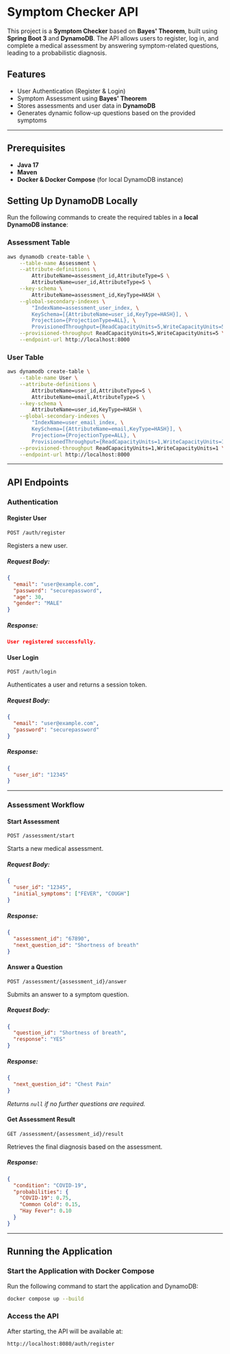 # Symptom Checker API

This project is a **Symptom Checker** based on **Bayes' Theorem**, built using **Spring Boot 3** and **DynamoDB**. The API allows users to register, log in, and complete a medical assessment by answering symptom-related questions, leading to a probabilistic diagnosis.

## Features
- User Authentication (Register & Login)
- Symptom Assessment using **Bayes' Theorem**
- Stores assessments and user data in **DynamoDB**
- Generates dynamic follow-up questions based on the provided symptoms

---

## Prerequisites
- **Java 17**
- **Maven**
- **Docker & Docker Compose** (for local DynamoDB instance)

## Setting Up DynamoDB Locally
Run the following commands to create the required tables in a **local DynamoDB instance**:

### **Assessment Table**
```sh
aws dynamodb create-table \
    --table-name Assessment \
    --attribute-definitions \
        AttributeName=assessment_id,AttributeType=S \
        AttributeName=user_id,AttributeType=S \
    --key-schema \
        AttributeName=assessment_id,KeyType=HASH \
    --global-secondary-indexes \
        "IndexName=assessment_user_index, \
        KeySchema=[{AttributeName=user_id,KeyType=HASH}], \
        Projection={ProjectionType=ALL}, \
        ProvisionedThroughput={ReadCapacityUnits=5,WriteCapacityUnits=5}" \
    --provisioned-throughput ReadCapacityUnits=5,WriteCapacityUnits=5 \
    --endpoint-url http://localhost:8000
```

### **User Table**
```sh
aws dynamodb create-table \
    --table-name User \
    --attribute-definitions \
        AttributeName=user_id,AttributeType=S \
        AttributeName=email,AttributeType=S \
    --key-schema \
        AttributeName=user_id,KeyType=HASH \
    --global-secondary-indexes \
        "IndexName=user_email_index, \
        KeySchema=[{AttributeName=email,KeyType=HASH}], \
        Projection={ProjectionType=ALL}, \
        ProvisionedThroughput={ReadCapacityUnits=1,WriteCapacityUnits=1}" \
    --provisioned-throughput ReadCapacityUnits=1,WriteCapacityUnits=1 \
    --endpoint-url http://localhost:8000
```

---

## API Endpoints
### **Authentication**
#### **Register User**
`POST /auth/register`

Registers a new user.
##### Request Body:
```json
{
  "email": "user@example.com",
  "password": "securepassword",
  "age": 30,
  "gender": "MALE"
}
```
##### Response:
```json
User registered successfully.
```

#### **User Login**
`POST /auth/login`

Authenticates a user and returns a session token.
##### Request Body:
```json
{
  "email": "user@example.com",
  "password": "securepassword"
}
```
##### Response:
```json
{
  "user_id": "12345"
}
```

---

### **Assessment Workflow**
#### **Start Assessment**
`POST /assessment/start`

Starts a new medical assessment.
##### Request Body:
```json
{
  "user_id": "12345",
  "initial_symptoms": ["FEVER", "COUGH"]
}
```
##### Response:
```json
{
  "assessment_id": "67890",
  "next_question_id": "Shortness of breath"
}
```

#### **Answer a Question**
`POST /assessment/{assessment_id}/answer`

Submits an answer to a symptom question.
##### Request Body:
```json
{
  "question_id": "Shortness of breath",
  "response": "YES"
}
```
##### Response:
```json
{
  "next_question_id": "Chest Pain"
}
```
*Returns `null` if no further questions are required.*

#### **Get Assessment Result**
`GET /assessment/{assessment_id}/result`

Retrieves the final diagnosis based on the assessment.
##### Response:
```json
{
  "condition": "COVID-19",
  "probabilities": {
    "COVID-19": 0.75,
    "Common Cold": 0.15,
    "Hay Fever": 0.10
  }
}
```

---

## Running the Application
### **Start the Application with Docker Compose**
Run the following command to start the application and DynamoDB:
```sh
docker compose up --build
```

### **Access the API**
After starting, the API will be available at:
```
http://localhost:8080/auth/register
```
